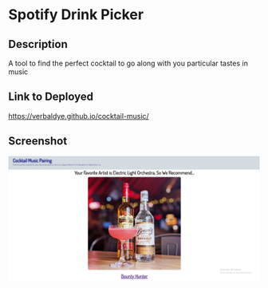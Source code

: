 # Spotify Drink Picker

## Description
A tool to find the perfect cocktail to go along with you particular tastes in music

## Link to Deployed

https://verbaldye.github.io/cocktail-music/

## Screenshot
![Screenshot of final project](./assets/images/readme.JPG)